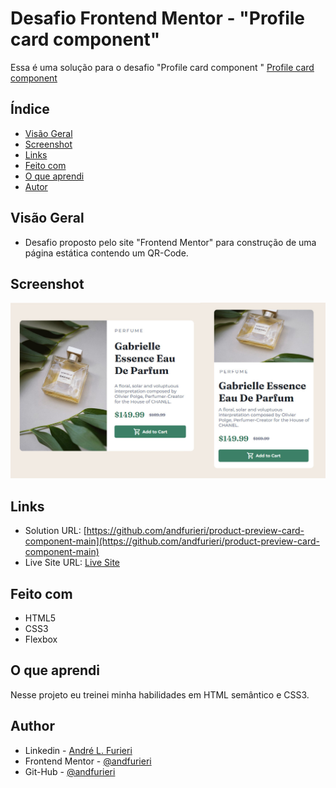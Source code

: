# Desafio Frontend Mentor - "Profile card component"

Essa é uma solução para o desafio "Profile card component
" [Profile card component](https://www.frontendmentor.io/challenges/product-preview-card-component-GO7UmttRfa)
## Índice

- [Visão Geral](#visão-geral)
- [Screenshot](#screenshot)
- [Links](#links)
- [Feito com](#Feito-com)
- [O que aprendi](#o-que-aprendi)
- [Autor](#autor)


## Visão Geral

- Desafio proposto pelo site "Frontend Mentor" para construção de uma página estática contendo um QR-Code.

## Screenshot

![screenshot da tela](screenshot.jpg)

## Links

- Solution URL: [https://github.com/andfurieri/product-preview-card-component-main](https://github.com/andfurieri/product-preview-card-component-main)
- Live Site URL: [Live Site](https://andfurieri.github.io/product-preview-card-component-main/)

## Feito com

- HTML5
- CSS3 
- Flexbox

## O que aprendi

Nesse projeto eu treinei minha habilidades em HTML semântico e CSS3.


## Author

- Linkedin - [André L. Furieri](https://www.linkedin.com/in/andr%C3%A9-luiz-furieri-991632a7/)
- Frontend Mentor - [@andfurieri](https://www.frontendmentor.io/profile/andfurieri)
- Git-Hub - [@andfurieri](https://github.com/andfurieri)